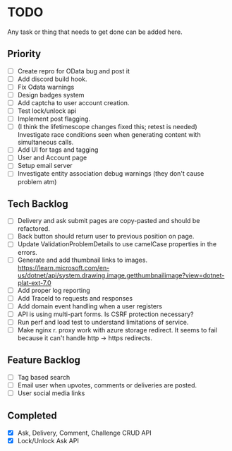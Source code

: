 # TODO

Any task or thing that needs to get done can be added here.

## Priority
- [ ] Create repro for OData bug and post it
- [ ] Add discord build hook.
- [ ] Fix Odata warnings
- [ ] Design badges system
- [ ] Add captcha to user account creation.
- [ ] Test lock/unlock api
- [ ] Implement post flagging.
- [ ] (I think the lifetimescope changes fixed this; retest is needed) Investigate race conditions seen when generating content with simultaneous calls.
- [ ] Add UI for tags and tagging
- [ ] User and Account page
- [ ] Setup email server
- [ ] Investigate entity association debug warnings (they don't cause problem atm)

## Tech Backlog

- [ ] Delivery and ask submit pages are copy-pasted and should be refactored.
- [ ] Back button should return user to previous position on page.
- [ ] Update ValidationProblemDetails to use camelCase properties in the errors.
- [ ] Generate and add thumbnail links to images. https://learn.microsoft.com/en-us/dotnet/api/system.drawing.image.getthumbnailimage?view=dotnet-plat-ext-7.0
- [ ] Add proper log reporting
- [ ] Add TraceId to requests and responses
- [ ] Add domain event handling when a user registers
- [ ] API is using multi-part forms. Is CSRF protection necessary?
- [ ] Run perf and load test to understand limitations of service.
- [ ] Make nginx r. proxy work with azure storage redirect. It seems to fail because it can't handle http -> https redirects.

## Feature Backlog

- [ ] Tag based search
- [ ] Email user when upvotes, comments or deliveries are posted.
- [ ] User social media links

## Completed
- [x] Ask, Delivery, Comment, Challenge CRUD API 
- [x] Lock/Unlock Ask API